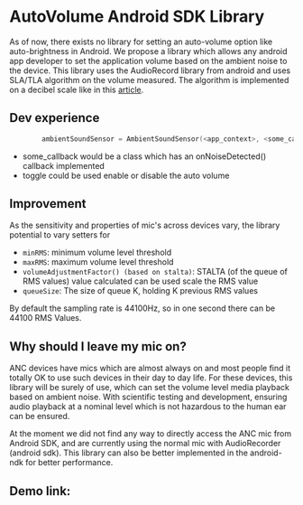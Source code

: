 # AutoVolume Android SDK Library

As of now, there exists no library for setting an auto-volume option like auto-brightness in Android. We propose a library which allows any android app developer to set the application volume based on the ambient noise to the device.
This library uses the AudioRecord library from android and uses SLA/TLA algorithm on the volume measured. The algorithm is implemented on a decibel scale like in this [article](https://www.quicklogic.com/wp-content/uploads/2018/12/QL-Auto-Brightness-How-to-Improve-Android-OS-in-Handheld-Devices-White-Paper.pdf).

## Dev experience
```kotlin
        ambientSoundSensor = AmbientSoundSensor(<app_context>, <some_callback>, <toggle>)
```
- some_callback would be a class which has an onNoiseDetected() callback implemented
- toggle could be used enable or disable the auto volume

## Improvement
As the sensitivity and properties of mic's across devices vary, the library potential to vary setters for

- `minRMS`: minimum volume level threshold
- `maxRMS`: maximum volume level threshold
- `volumeAdjustmentFactor() (based on stalta)`: STALTA (of the queue of RMS values) value calculated can be used scale the RMS value
- `queueSize`: The size of queue K, holding K previous RMS values

By default the sampling rate is 44100Hz, so in one second there can be 44100 RMS Values.


## Why should I leave my mic on?
ANC devices have mics which are almost always on and most people find it totally OK to use such devices in their day to day life. For these devices, this library will be surely of use, which can set the volume level media playback based on ambient noise.
With scientific testing and development, ensuring audio playback at a nominal level which is not hazardous to the human ear can be ensured.

At the moment we did not find any way to directly access the ANC mic from Android SDK, and are currently using the normal mic with AudioRecorder (android sdk).
This library can also be better implemented in the android-ndk for better performance.

## Demo link:

